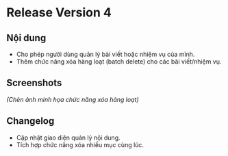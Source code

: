 # Release Version 4

## Nội dung
- Cho phép người dùng quản lý bài viết hoặc nhiệm vụ của mình.
- Thêm chức năng xóa hàng loạt (batch delete) cho các bài viết/nhiệm vụ.

## Screenshots
*(Chèn ảnh minh họa chức năng xóa hàng loạt)*

## Changelog
- Cập nhật giao diện quản lý nội dung.
- Tích hợp chức năng xóa nhiều mục cùng lúc.
